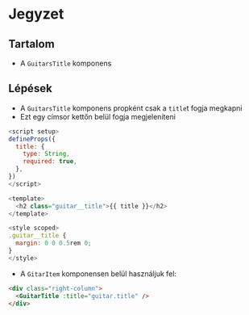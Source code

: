 # Jegyzet

## Tartalom

- A `GuitarsTitle` komponens

## Lépések

- A `GuitarsTitle` komponens propként csak a `title`t fogja megkapni
- Ezt egy címsor kettőn belül fogja megjeleníteni

```js
<script setup>
defineProps({
  title: {
    type: String,
    required: true,
  },
})
</script>

<template>
  <h2 class="guitar__title">{{ title }}</h2>
</template>

<style scoped>
.guitar__title {
  margin: 0 0 0.5rem 0;
}
</style>
```

- A `GitarItem` komponensen belül használjuk fel:

```html
<div class="right-column">
  <GuitarTitle :title="guitar.title" />
</div>
```
